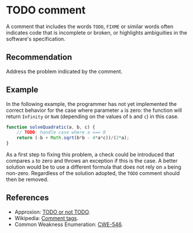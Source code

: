 # TODO comment
A comment that includes the words `TODO`, `FIXME` or similar words often indicates code that is incomplete or broken, or highlights ambiguities in the software's specification.


## Recommendation
Address the problem indicated by the comment.


## Example
In the following example, the programmer has not yet implemented the correct behavior for the case where parameter `a` is zero: the function will return `Infinity` or `NaN` (depending on the values of `b` and `c`) in this case.


```javascript
function solveQuadratic(a, b, c) {
	// TODO: handle case where a === 0
	return (-b + Math.sqrt(b*b - 4*a*c))/(2*a);
}
```
As a first step to fixing this problem, a check could be introduced that compares `a` to zero and throws an exception if this is the case. A better solution would be to use a different formula that does not rely on `a` being non-zero. Regardless of the solution adopted, the `TODO` comment should then be removed.


## References
* Approxion: [TODO or not TODO](http://www.approxion.com/?p=39).
* Wikipedia: [Comment tags](http://en.wikipedia.org/wiki/Comment_%28computer_programming%29#Tags).
* Common Weakness Enumeration: [CWE-546](https://cwe.mitre.org/data/definitions/546.html).

